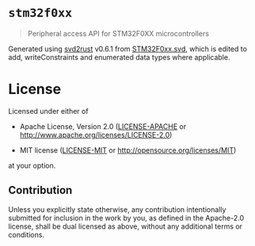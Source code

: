 # `stm32f0xx`
> Peripheral access API for STM32F0XX microcontrollers

Generated using [svd2rust] v0.6.1 from [STM32F0xx.svd], which is
edited to add, writeConstraints and enumerated data types where
applicable.

[STM32F0xx.svd]: resources/STM32F0xx.svd
[svd2rust]: https://github.com/japaric/svd2rust

# License

Licensed under either of

- Apache License, Version 2.0 ([LICENSE-APACHE](LICENSE-APACHE) or
  http://www.apache.org/licenses/LICENSE-2.0)

- MIT license ([LICENSE-MIT](LICENSE-MIT) or http://opensource.org/licenses/MIT)

at your option.

## Contribution

Unless you explicitly state otherwise, any contribution intentionally submitted
for inclusion in the work by you, as defined in the Apache-2.0 license, shall be
dual licensed as above, without any additional terms or conditions.
